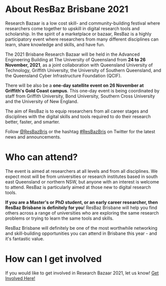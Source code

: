 # About ResBaz Brisbane 2021

Research Bazaar is a low cost skill- and community-building festival where researchers come together to upskill in digital research tools and scholarship. In the spirit of a marketplace or bazaar, ResBaz is a highly participatory event where researchers from many different disciplines can learn, share knowledge and skills, and have fun.

The 2021 Brisbane Research Bazaar will be held in the Advanced Engineering Building at The University of Queensland from **24 to 26 November, 2021**, as a joint collaboration with Queensland University of Technology, Griffith University, the University of Southern Queensland, and the Queensland Cyber Infrastructure Foundation (QCIF). 

There will be also be a **one-day satellite event on 26 November at Griffith's Gold Coast campus**. This one-day event is being coordinated by staff from Griffith University, Bond University, Southern Cross University and the University of New England.

The aim of ResBaz is to equip researchers from all career stages and disciplines with the digital skills and tools required to do their research better, faster, and smarter.

Follow [@ResBazBris](https://twitter.com/ResBazBris) or the hashtag [#ResBazBris](https://twitter.com/search?q=%23ResBazBris&src=tyah) on Twitter for the latest news and announcements.

# Who can attend?

The event is aimed at researchers at all levels and from all disciplines. We expect most will be from universities or research institutes based in south east Queensland or northern NSW, but anyone with an interest is welcome to attend. ResBaz is particularly aimed at those new to digital research tools.

**If you are a Master's or PhD student, or an early career researcher, then ResBaz Brisbane is definitely for you**! ResBaz Brisbane will help you find others across a range of universities who are exploring the same research problems or trying to learn the same tools and skills. 

ResBaz Brisbane will definitely be one of the most worthwhile networking and skill-building opportunities you can attend in Brisbane this year - and it's fantastic value.  

# How can I get involved

If you would like to get involved in Research Bazaar 2021, let us know! [Get Involved Here!](https://docs.google.com/forms/d/e/1FAIpQLSfTwkZaRlKULFQrnY66P2MJSpYeUyS2eJ3RPcqMDNHy1QxmyA/viewform)
